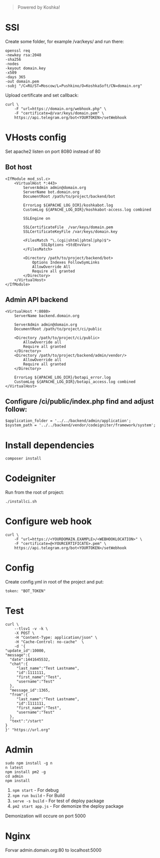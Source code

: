 > Powered by Koshka!

# SSl

Create some folder, for example /var/keys/ and run there:  

```
openssl req
-newkey rsa:2048
-sha256 
-nodes 
-keyout domain.key
-x509
-days 365
-out domain.pem
-subj "/C=RU/ST=Moscow/L=Pushkino/O=KoshkaSoft/CN=domain.org"
```

Upload certificate and set callback:

```
curl \
	-F "url=https://domain.org/webhook.php" \
	-F "certificate=@/var/keys/domain.pem" \
	https://api.telegram.org/bot<YOURTOKEN>/setWebhook
```

# VHosts config

Set apache2 listen on port 8080 instead of 80

## Bot host

```
<IfModule mod_ssl.c>
	<VirtualHost *:443>
		ServerAdmin admin@domain.org
		ServerName bot.domain.org
		DocumentRoot /path/to/project/backend/bot

		ErrorLog ${APACHE_LOG_DIR}/koshkabot.log
		CustomLog ${APACHE_LOG_DIR}/koshkabot-access.log combined

		SSLEngine on

		SSLCertificateFile	/var/keys/domain.pem
		SSLCertificateKeyFile /var/keys/domain.key

		<FilesMatch "\.(cgi|shtml|phtml|php)$">
				SSLOptions +StdEnvVars
		</FilesMatch>

		<Directory /path/to/project/backend/bot>
			Options Indexes FollowSymLinks
			AllowOverride All
			Require all granted
		</Directory>
	</VirtualHost>
</IfModule>
```

## Admin API backend

```
<VirtualHost *:8080>
	ServerName backend.domain.org

	ServerAdmin admin@domain.org
	DocumentRoot /path/to/project/ci/public

	<Directory /path/to/project/ci/public>
		AllowOverride all
		Require all granted
	</Directory>
    <Directory /path/to/project/backend/admin/vendor/>
        AllowOverride all
        Require all granted
    </Directory>

	ErrorLog ${APACHE_LOG_DIR}/botapi_error.log
	CustomLog ${APACHE_LOG_DIR}/botapi_access.log combined
</VirtualHost>

```

## Configure /ci/public/index.php find and adjust follow:  

```
$application_folder = '../../backend/admin/application';
$system_path = '../../backend/vendor/codeigniter/framework/system';
```

# Install dependencies

```
composer install
```

# Codeigniter

Run from the root of project:  
```
./installci.sh
```

# Configure web hook

```
curl \
	-F "url=https://<YOURDOMAIN.EXAMPLE>/<WEBHOOKLOCATION>" \
	-F "certificate=@<YOURCERTIFICATE>.pem" \
	https://api.telegram.org/bot<YOURTOKEN>/setWebhook
```

# Config

Create config.yml in root of the project and put:

```
token: "BOT_TOKEN"
```

# Test

```
curl \
	--tlsv1 -v -k \
	-X POST \
	-H "Content-Type: application/json" \
	-H "Cache-Control: no-cache"  \
	-d '{
"update_id":10000,
"message":{
  "date":1441645532,
  "chat":{
     "last_name":"Test Lastname",
     "id":1111111,
     "first_name":"Test",
     "username":"Test"
  },
  "message_id":1365,
  "from":{
     "last_name":"Test Lastname",
     "id":1111111,
     "first_name":"Test",
     "username":"Test"
  },
  "text":"/start"
}
}' "https://url.org"

```

# Admin

```
sudo npm install -g n
n latest
npm install pm2 -g
cd admin
npm install
```

1. `npm start` - For debug
2. `npm run build` - For Build
3. `serve -s build` - For test of deploy package
4. `pm2 start app.js` - For demonize the deploy package

Demonization will occure on port 5000

# Nginx

Forvar admin.domain.org:80 to localhost:5000